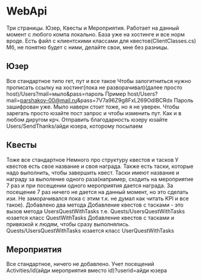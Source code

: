 # WebApi
Три страницы. Юзер, Квесты и Мероприятия.
Работает на данный момент с любого компа локально.
База уже на хостинге и все норм вроде.
Есть файл с клиентскими классами для квестов(ClientClasses.cs)
Мб, не понятно будет с ними, делайте свои, мне без разницы.
## Юзер
Все стандартное типо гет, пут и все такое
Чтобы залогитниться нужно прописать ссылку на хостинг(пока не разворачивал)(далее просто host)/Users?mail=мыло&pass=пароль
Пример
host/Users?mail=parshakov-00@mail.ru&pass=7V7a96Z9g8FxL269OdIBCRdx
Пароль зашифрован уже. Мыло наверн стоит тоже, но я не уверен.
Чтобы зарегать просто юзайте пост запрос и чтобы изменить пут. Как и в любом диругом крч.
Отправить благодарность юзеру юзайте Users/SendThanks/айди юзера, которому посылаем
## Квесты
Тоже все стандартное
Немного про структуру квестов и тасков
У квестов есть свое название и своя награда. Также есть таски, которые надо выполнить, чтобы завершить квест. Таски имеют название и награду за выполение одного раза(например, сходить на мероприятие 7 раз и при посещении одного мероприятия дается награда. За посещение 7 раз ничего не дается на данный момент, но это сделать изи. Не заморачивался пока с этим т.к. не думал как читать KPI и все такое).
Добавлено два метода
Добавление квестов с тасками - это вызов метода UsersQuestWithTasks т.е. Quests/UsersQuestWithTasks юзается класс QuestWithTasks
Добавление квестов с тасками и привязкой к людям, чтобы сразу выполнялись. Quests/UsersQuestWithTasks юзается класс UserQuestWithTasks
## Мероприятия
Все стандартное, ничего не добавлено.
Учет посещений Activities/id(айди мероприятия вместо id)?userid=айди юзера
